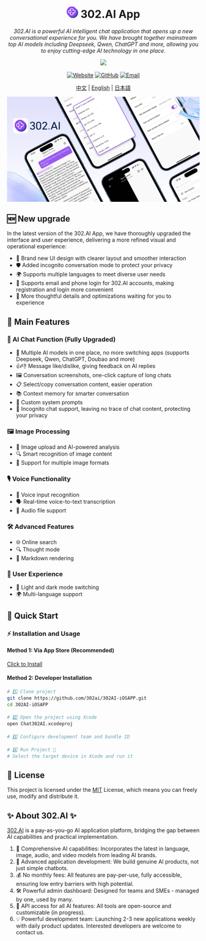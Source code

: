 <h1 align="center">
<img src='./docs/icon.svg' width='30'>
<span>
    302.AI App
</span>
</h1>
 
<p align="center">
<em>302.AI is a powerful AI intelligent chat application that opens up a new conversational experience for you. We have brought together mainstream top AI models including Deepseek, Qwen, ChatGPT and more, allowing you to enjoy cutting-edge AI technology in one place.</em>
</p>

<p align="center"><a href="https://apps.apple.com/us/app/302-ai/id6744959746" target="blank"><img src="https://file.302.ai/gpt/imgs/20250718/compressed_54de538f74f24551ba4004f65756ddfb.jpeg" /></a></p >

<div align="center">

[![Website](https://img.shields.io/badge/Website-302.ai-blue.svg)](https://302.ai)
[![GitHub](https://img.shields.io/badge/GitHub-302.AI--iOS--APP-black.svg)](https://github.com/302ai/302AI-iOSAPP)
[![Email](https://img.shields.io/badge/Email-support@302.ai-red.svg)](mailto:support@302.ai)

</div>

<p align="center"><a href="README_zh.md">中文</a> | <a href="README.md">English</a> | <a href="README_ja.md">日本語</a></p>

![](docs/302.AI-iOS-APP-en.png)

## 🆕 New upgrade

In the latest version of the 302.AI App, we have thoroughly upgraded the interface and user experience, delivering a more refined visual and operational experience:
- 🌈 Brand new UI design with clearer layout and smoother interaction
- 🛡️ Added incognito conversation mode to protect your privacy
- 🌍 Supports multiple languages to meet diverse user needs
- 🔑 Supports email and phone login for 302.AI accounts, making registration and login more convenient
- 🌟 More thoughtful details and optimizations waiting for you to experience

## 🌟 Main Features

### 💬 AI Chat Function (Fully Upgraded)
- 🤖 Multiple AI models in one place, no more switching apps (supports Deepseek, Qwen, ChatGPT, Doubao and more)
- 👍👎 Message like/dislike, giving feedback on AI replies
- 🖼️ Conversation screenshots, one-click capture of long chats
- 📋 Select/copy conversation content, easier operation
- 📚 Context memory for smarter conversation
- 🎯 Custom system prompts
- 🔕 Incognito chat support, leaving no trace of chat content, protecting your privacy

### 🖼️ Image Processing
- 📸 Image upload and AI-powered analysis
- 🔍 Smart recognition of image content
- 📱 Support for multiple image formats

### 🎙️ Voice Functionality
- 🎤 Voice input recognition
- 🗣️ Real-time voice-to-text transcription
- 🎵 Audio file support

### 🛠️ Advanced Features
- 🌐 Online search
- 🔍 Thought mode
- 📝 Markdown rendering

### 🎨 User Experience
- 🌙 Light and dark mode switching
- 🌍 Multi-language support

## 🚀 Quick Start

### ⚡ Installation and Usage

#### Method 1: Via App Store (Recommended)

[Click to Install](https://apps.apple.com/us/app/302-ai/id6744959746)

#### Method 2: Developer Installation
```bash
# 1️⃣ Clone project
git clone https://github.com/302ai/302AI-iOSAPP.git
cd 302AI-iOSAPP

# 2️⃣ Open the project using Xcode
open Chat302AI.xcodeproj

# 3️⃣ Configure development team and bundle ID

# 4️⃣ Run Project 🎉
# Select the target device in Xcode and run it
```

## 📄 License

This project is licensed under the [MIT](LICENSE) License, which means you can freely use, modify and distribute it.

## ✨ About 302.AI ✨
[302.AI](https://302.ai) is a pay-as-you-go AI application platform, bridging the gap between AI capabilities and practical implementation.
1. 🧠 Comprehensive AI capabilities: Incorporates the latest in language, image, audio, and video models from leading AI brands.
2. 🚀 Advanced application development: We build genuine AI products, not just simple chatbots.
3. 💰 No monthly fees: All features are pay-per-use, fully accessible, ensuring low entry barriers with high potential.
4. 🛠 Powerful admin dashboard: Designed for teams and SMEs - managed by one, used by many.
5. 🔗 API access for all AI features: All tools are open-source and customizable (in progress).
6. 💡 Powerful development team: Launching 2-3 new applications weekly with daily product updates. Interested developers are welcome to contact us.

